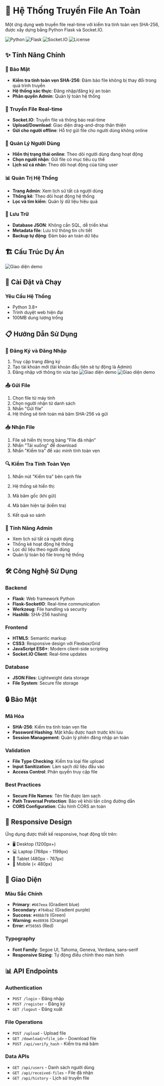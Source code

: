 # 🚀 Hệ Thống Truyền File An Toàn

Một ứng dụng web truyền file real-time với kiểm tra tính toàn vẹn SHA-256, được xây dựng bằng Python Flask và Socket.IO.

![Python](https://img.shields.io/badge/Python-3.8+-blue.svg)
![Flask](https://img.shields.io/badge/Flask-2.3+-green.svg)
![Socket.IO](https://img.shields.io/badge/Socket.IO-5.3+-orange.svg)
![License](https://img.shields.io/badge/License-MIT-yellow.svg)

## ✨ Tính Năng Chính

### 🔐 Bảo Mật
- **Kiểm tra tính toàn vẹn SHA-256**: Đảm bảo file không bị thay đổi trong quá trình truyền
- **Hệ thống xác thực**: Đăng nhập/đăng ký an toàn
- **Phân quyền Admin**: Quản lý toàn hệ thống

### 📡 Truyền File Real-time
- **Socket.IO**: Truyền file và thông báo real-time
- **Upload/Download**: Giao diện drag-and-drop thân thiện
- **Gửi cho người offline**: Hỗ trợ gửi file cho người dùng không online

### 👥 Quản Lý Người Dùng
- **Hiển thị trạng thái online**: Theo dõi người dùng đang hoạt động
- **Chọn người nhận**: Gửi file có mục tiêu cụ thể
- **Lịch sử cá nhân**: Theo dõi hoạt động của từng user

### 📊 Quản Trị Hệ Thống
- **Trang Admin**: Xem lịch sử tất cả người dùng
- **Thống kê**: Theo dõi hoạt động hệ thống
- **Lọc và tìm kiếm**: Quản lý dữ liệu hiệu quả

### 💾 Lưu Trữ
- **Database JSON**: Không cần SQL, dễ triển khai
- **Metadata file**: Lưu trữ thông tin chi tiết
- **Backup tự động**: Đảm bảo an toàn dữ liệu

## 🏗️ Cấu Trúc Dự Án
![Giao diện demo](/CayThuMuc.png)

## 🚀 Cài Đặt và Chạy

### Yêu Cầu Hệ Thống
- Python 3.8+
- Trình duyệt web hiện đại
- 100MB dung lượng trống

## 📋 Hướng Dẫn Sử Dụng

### 🔑 Đăng Ký và Đăng Nhập

1. Truy cập trang đăng ký
2. Tạo tài khoản mới (tài khoản đầu tiên sẽ tự động là Admin)
3. Đăng nhập với thông tin vừa tạo
![Giao diện demo](/DangNhap.png)
![Giao diện demo](/DangKy.png)


### 📤 Gửi File

1. Chọn file từ máy tính
2. Chọn người nhận từ danh sách
3. Nhấn "Gửi file"
4. Hệ thống sẽ tính toán mã băm SHA-256 và gửi


### 📥 Nhận File

1. File sẽ hiển thị trong bảng "File đã nhận"
2. Nhấn "Tải xuống" để download
3. Nhấn "Kiểm tra" để xác minh tính toàn vẹn


### 🔍 Kiểm Tra Tính Toàn Vẹn

1. Nhấn nút "Kiểm tra" bên cạnh file
2. Hệ thống sẽ hiển thị:

1. Mã băm gốc (khi gửi)
2. Mã băm hiện tại (kiểm tra)
3. Kết quả so sánh





### 👑 Tính Năng Admin

- Xem lịch sử tất cả người dùng
- Thống kê hoạt động hệ thống
- Lọc dữ liệu theo người dùng
- Quản lý toàn bộ file trong hệ thống


## 🛠️ Công Nghệ Sử Dụng

### Backend

- **Flask**: Web framework Python
- **Flask-SocketIO**: Real-time communication
- **Werkzeug**: File handling và security
- **Hashlib**: SHA-256 hashing


### Frontend

- **HTML5**: Semantic markup
- **CSS3**: Responsive design với Flexbox/Grid
- **JavaScript ES6+**: Modern client-side scripting
- **Socket.IO Client**: Real-time updates


### Database

- **JSON Files**: Lightweight data storage
- **File System**: Secure file storage


## 🔒 Bảo Mật

### Mã Hóa

- **SHA-256**: Kiểm tra tính toàn vẹn file
- **Password Hashing**: Mật khẩu được hash trước khi lưu
- **Session Management**: Quản lý phiên đăng nhập an toàn


### Validation

- **File Type Checking**: Kiểm tra loại file upload
- **Input Sanitization**: Làm sạch dữ liệu đầu vào
- **Access Control**: Phân quyền truy cập file


### Best Practices

- **Secure File Names**: Tên file được làm sạch
- **Path Traversal Protection**: Bảo vệ khỏi tấn công đường dẫn
- **CORS Configuration**: Cấu hình CORS an toàn


## 📱 Responsive Design

Ứng dụng được thiết kế responsive, hoạt động tốt trên:

- 🖥️ Desktop (1200px+)
- 💻 Laptop (768px - 1199px)
- 📱 Tablet (480px - 767px)
- 📱 Mobile (< 480px)


## 🎨 Giao Diện

### Màu Sắc Chính

- **Primary**: `#667eea` (Gradient blue)
- **Secondary**: `#764ba2` (Gradient purple)
- **Success**: `#48bb78` (Green)
- **Warning**: `#ed8936` (Orange)
- **Error**: `#f56565` (Red)


### Typography

- **Font Family**: Segoe UI, Tahoma, Geneva, Verdana, sans-serif
- **Responsive Sizing**: Tự động điều chỉnh theo màn hình

## 📊 API Endpoints

### Authentication

- `POST /login` - Đăng nhập
- `POST /register` - Đăng ký
- `GET /logout` - Đăng xuất


### File Operations

- `POST /upload` - Upload file
- `GET /download/<file_id>` - Download file
- `POST /api/verify_hash` - Kiểm tra mã băm


### Data APIs

- `GET /api/users` - Danh sách người dùng
- `GET /api/received-files` - File đã nhận
- `GET /api/history` - Lịch sử truyền file


